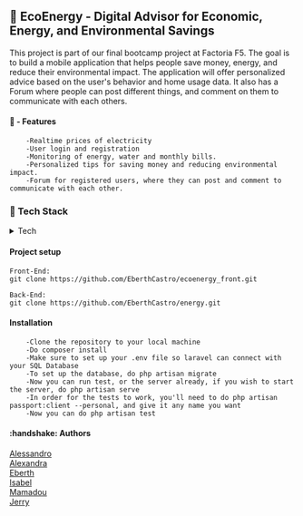 
## 🌿 EcoEnergy - Digital Advisor for Economic, Energy, and Environmental Savings

This project is part of our final bootcamp project at Factoria F5. The goal is to build a mobile application that helps people save money, energy, and reduce their environmental impact. The application will offer personalized advice based on the user's behavior and home usage data. It also has a Forum where people can post different things, and comment on them to communicate with each others.


<h4>🚀 - Features</h4>

        -Realtime prices of electricity
        -User login and registration
        -Monitoring of energy, water and monthly bills.
        -Personalized tips for saving money and reducing environmental impact.
        -Forum for registered users, where they can post and comment to communicate with each other.
        
### :space_invader: Tech Stack

<details>
<summary>Tech</summary>
  <ul>
    <li><a href="https://www.php.net">PHP</a></li>
    <li><a href="https://phpunit.de">PHPUnit</a></li>
    <li><a href="https://laravel.com">Laravel</a></li>
    <li><a href="https://laravel.com/docs/10.x/passport">Laravel Passport</a></li>
    <li><a href="https://www.postman.com/">Postman</a></li>
  </ul>
</details>

<h4> Project setup </h4>

```
Front-End:
git clone https://github.com/EberthCastro/ecoenergy_front.git

Back-End:
git clone https://github.com/EberthCastro/energy.git

```


<h4>Installation</h4>

        -Clone the repository to your local machine
        -Do composer install
        -Make sure to set up your .env file so laravel can connect with your SQL Database
        -To set up the database, do php artisan migrate
        -Now you can run test, or the server already, if you wish to start the server, do php artisan serve
        -In order for the tests to work, you'll need to do php artisan passport:client --personal, and give it any name you want
        -Now you can do php artisan test


<h4>:handshake: Authors</h4>
<a href="https://github.com/AlessHub">Alessandro</a><br>
<a href="https://github.com/AlexandraJaramillo">Alexandra</a><br>
<a href="https://github.com/EberthCastro">Eberth</a><br>
<a href="https://github.com/Behbiz">Isabel</a><br>
<a href="https://github.com/deakamm">Mamadou</a><br>
<a href="https://github.com/JerryAiyaniyo">Jerry</a><br>
